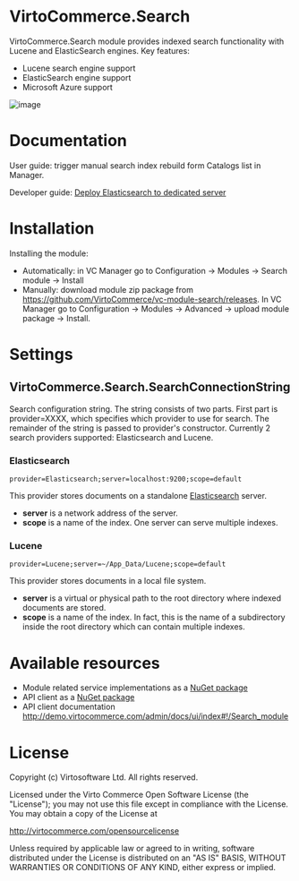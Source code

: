 # VirtoCommerce.Search
VirtoCommerce.Search module provides indexed search functionality with Lucene and ElasticSearch engines.
Key features:
* Lucene search engine support
* ElasticSearch engine support
* Microsoft Azure support

![image](https://cloud.githubusercontent.com/assets/5801549/15715109/f338fc1a-2825-11e6-84a6-3c437274a51c.png)

# Documentation
User guide: trigger manual search index rebuild form Catalogs list in Manager.

Developer guide: <a href="http://docs.virtocommerce.com/x/FADl" target="_blank">Deploy Elasticsearch to dedicated server</a>

# Installation
Installing the module:
* Automatically: in VC Manager go to Configuration -> Modules -> Search module -> Install
* Manually: download module zip package from https://github.com/VirtoCommerce/vc-module-search/releases. In VC Manager go to Configuration -> Modules -> Advanced -> upload module package -> Install.

# Settings
## VirtoCommerce.Search.SearchConnectionString
Search configuration string. The string consists of two parts. First part is provider=XXXX, which specifies which provider to use for search. The remainder of the string is passed to provider's constructor. Currently 2 search providers supported: Elasticsearch and Lucene.

### Elasticsearch
```
provider=Elasticsearch;server=localhost:9200;scope=default
```
This provider stores documents on a standalone <a href="https://www.elastic.co/products/elasticsearch" target="_blank">Elasticsearch</a> server.
* **server** is a network address of the server.
* **scope** is a name of the index. One server can serve multiple indexes.

### Lucene
```
provider=Lucene;server=~/App_Data/Lucene;scope=default
```

This provider stores documents in a local file system.
* **server** is a virtual or physical path to the root directory where indexed documents are stored.
* **scope** is a name of the index. In fact, this is the name of a subdirectory inside the root directory which can contain multiple indexes.

# Available resources
* Module related service implementations as a <a href="https://www.nuget.org/packages/VirtoCommerce.SearchModule.Data" target="_blank">NuGet package</a>
* API client as a <a href="https://www.nuget.org/packages/VirtoCommerce.SearchModule.Client" target="_blank">NuGet package</a>
* API client documentation http://demo.virtocommerce.com/admin/docs/ui/index#!/Search_module

# License
Copyright (c) Virtosoftware Ltd.  All rights reserved.

Licensed under the Virto Commerce Open Software License (the "License"); you
may not use this file except in compliance with the License. You may
obtain a copy of the License at

http://virtocommerce.com/opensourcelicense

Unless required by applicable law or agreed to in writing, software
distributed under the License is distributed on an "AS IS" BASIS,
WITHOUT WARRANTIES OR CONDITIONS OF ANY KIND, either express or
implied.
